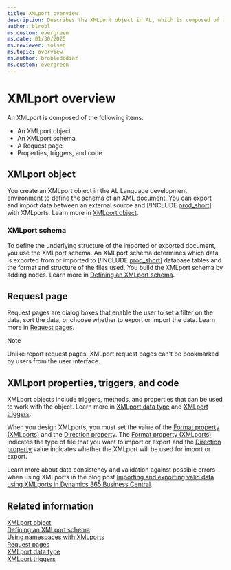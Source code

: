 ```yaml
---
title: XMLport overview
description: Describes the XMLport object in AL, which is composed of a schema, request page, properties, triggers, and code.
author: blrobl
ms.custom: evergreen
ms.date: 01/30/2025
ms.reviewer: solsen
ms.topic: overview
ms.author: brobledodiaz
ms.custom: evergreen
---
```


# XMLport overview

An XMLport is composed of the following items:

- An XMLport object
- An XMLport schema
- A Request page
- Properties, triggers, and code

## XMLport object

You create an XMLport object in the AL Language development environment to define the schema of an XML document. You can export and import data between an external source and [!INCLUDE [prod_short](includes/prod_short.md)] with XMLports. Learn more in [XMLport object](devenv-xmlport-object.md).

### XMLport schema

To define the underlying structure of the imported or exported document, you use the XMLport schema. An XMLport schema determines which data is exported from or imported to [!INCLUDE [prod_short](includes/prod_short.md)] database tables and the format and structure of the files used. You build the XMLport schema by adding nodes. Learn more in [Defining an XMLport schema](devenv-xmlport-schema.md).

## Request page

Request pages are dialog boxes that enable the user to set a filter on the data, sort the data, or choose whether to export or import the data. Learn more in [Request pages](devenv-request-pages.md).

> [!NOTE]
> Unlike report request pages, XMLport request pages can't be bookmarked by users from the user interface.

## XMLport properties, triggers, and code

XMLport objects include triggers, methods, and properties that can be used to work with the object. Learn more in [XMLport data type](methods-auto/xmlport/xmlport-data-type.md) and [XMLport triggers](triggers-auto/xmlport/devenv-oninitxmlport-xmlport-trigger.md).

When you design XMLports, you must set the value of the [Format property (XMLports)](properties/devenv-format-property.md) and the [Direction property](properties/devenv-direction-property.md). The [Format property (XMLports)](properties/devenv-format-property.md) indicates the type of file that you want to import or export and the [Direction property](properties/devenv-direction-property.md) value indicates whether the XMLport will be used for import or export.

Learn more about data consistency and validation against possible errors when using XMLports in the blog post [Importing and exporting valid data using XMLports in Dynamics 365 Business Central](https://cloudblogs.microsoft.com/dynamics365/it/2019/05/22/importing-and-exporting-valid-data-using-xmlports-in-dynamics-365-business-central/).

## Related information

[XMLport object](devenv-xmlport-object.md)  
[Defining an XMLport schema](devenv-xmlport-schema.md)  
[Using namespaces with XMLports](devenv-using-namespaces-with-xmlports.md)  
[Request pages](devenv-request-pages.md)  
[XMLport data type](methods-auto/xmlport/xmlport-data-type.md)  
[XMLport triggers](triggers-auto/xmlport/devenv-oninitxmlport-xmlport-trigger.md)
